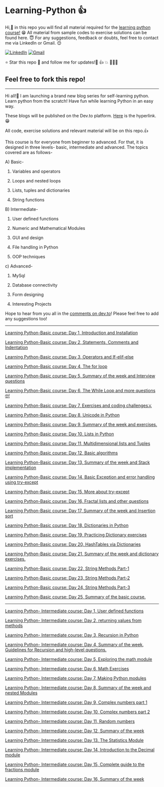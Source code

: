  # Learning-Python 👍 
Hi,🤟 in this repo you will find all material required for the [learning python course!](https://dev.to/aatmaj/launching-the-learning-python-course-5f31) 😁
All material from sample codes to exercise solutions can be found here. 😇
For any suggestions, feedback or doubts, feel free to contact me via LinkedIn or Gmail. 😊

[![LinkedIn][1.2]][1]
[![Gmail][2.2]][2]


[1.2]: https://img.shields.io/badge/linkedin-%230077B5.svg?&style=for-the-badge&logo=linkedin&logoColor=white 
[2.2]: https://img.shields.io/badge/Gmail-D14836?style=for-the-badge&logo=gmail&logoColor=white

[1]: https://www.linkedin.com/in/aatmajmhatre/
[2]: https://aatmaj.mhatre@gmail.com

⭐ Star this repo 🤩 and follow me for updates!🙂 👍 💥
🙏🙏🙏

## Feel free to fork this repo!
______
Hi all!🤟 I am launching a brand new blog series for self-learning python. Learn python from the scratch! Have fun while learning Python in an easy way.

These blogs will be published on the Dev.to platform. [Here](https://dev.to/aatmaj/launching-the-learning-python-course-5f31) is the hyperlink. 😁

All code, exercise solutions and relevant material will be on this repo.👍

This course is for everyone from beginner to advanced. For that, it is designed in three levels- basic, intermediate and advanced. The topics covered are as follows-

A) Basic-

1) Variables and operators

2) Loops and nested loops

3) Lists, tuples and dictionaries

4) String functions

B) Intermediate-

1) User defined functions

2) Numeric and Mathematical Modules

3) GUI and design

4) File handling in Python

5) OOP techniques

c) Advanced-

1) MySql

2) Database connectivity

3) Form designing

4) Interesting Projects

Hope to hear from you all in the [comments on dev.to](https://dev.to/aatmaj/launching-the-learning-python-course-5f31)! Please feel free to add any suggestions too!

____

[Learning Python-Basic course: Day 1, Introduction and Installation](https://dev.to/aatmaj/learning-python-basic-course-day-1-introduction-and-installation-ee8)


[Learning Python-Basic course: Day 2, Statements, Comments and Indentation](https://dev.to/aatmaj/learning-python-basic-course-day-2-statements-comments-and-indentation-5b71)

[Learning Python-Basic course: Day 3, Operators and If-elif-else](https://dev.to/aatmaj/learning-python-basic-course-day-3-operators-and-if-elif-else-51cc)

[Learning Python-Basic course: Day 4, The for loop](https://dev.to/aatmaj/learning-python-basic-course-day-4-the-for-loop-40m8)

[Learning Python-Basic course: Day 5, Summary of the week and Interview questions](https://dev.to/aatmaj/learning-python-basic-course-day-5-summary-of-the-week-and-interview-questions-37m0)

[Learning Python-Basic course: Day 6, The While Loop and more questions🤓!](https://dev.to/aatmaj/learning-python-basic-course-day-6-the-while-loop-and-more-questions-k23)

[Learning Python-Basic course: Day 7, Exercises and coding challenges⚔️](https://dev.to/aatmaj/learning-python-basic-course-day-7-exercises-and-coding-challenges-2l2b)

[Learning Python-Basic course: Day 8, Unicode in Python](https://dev.to/aatmaj/learning-python-basic-course-day-8-unicode-in-python-4pdc)

[Learning Python-Basic course: Day 9, Summary of the week and exercises.](https://dev.to/aatmaj/learning-python-basic-course-day-9-summary-of-the-week-and-exercises-ji6)

[Learning Python-Basic course: Day 10, Lists in Python](https://dev.to/aatmaj/learning-python-basic-course-day-10-lists-in-python-1hcb)

[Learning Python-Basic course: Day 11, Multidimensional lists and Tuples](https://dev.to/aatmaj/learning-python-basic-course-day-11-multidimensional-lists-and-tuples-3bfl)

[Learning Python-Basic course: Day 12, Basic algorithms](https://dev.to/aatmaj/learning-python-basic-course-day-12-basic-algorithms-1edc)

[Learning Python-Basic course: Day 13, Summary of the week and Stack implementation](https://dev.to/aatmaj/learning-python-basic-course-day-13-summary-of-the-week-and-stack-implementation-1b56)

[Learning Python-Basic course: Day 14, Basic Exception and error handling using try-except](https://dev.to/aatmaj/learning-python-basic-course-day-14-basic-exception-and-error-handling-using-try-except-5f38)

[Learning Python-Basic course: Day 15, More about try-except](https://dev.to/aatmaj/learning-python-basic-course-day-15-more-about-try-except-1nmj)

[Learning Python-Basic course: Day 16, Fractal lists and other questions](https://dev.to/aatmaj/learning-python-basic-course-day-16-fractal-lists-and-other-questions-1ca6)

[Learning Python-Basic course: Day 17, Summary of the week and Insertion sort](https://dev.to/aatmaj/learning-python-basic-course-day-17-summary-of-the-week-and-insertion-sort-4bi0)

[Learning Python-Basic course: Day 18, Dictionaries in Python](https://dev.to/aatmaj/learning-python-basic-course-day-18-dictionaries-in-python-30af)

[Learning Python-Basic course: Day 19, Practicing Dictionary exercises](https://dev.to/aatmaj/learning-python-basic-course-day-19-practicing-dictionary-exercises-1723)

[Learning Python-Basic course: Day 20, HashTables via Dictionaries](https://dev.to/aatmaj/learning-python-basic-course-day-20-hashtables-via-dictionaries-3nf1)

[Learning Python-Basic course: Day 21, Summary of the week and dictionary exercises.](https://dev.to/aatmaj/learning-python-basic-course-day-21-summary-of-the-week-and-dictionary-exercises-391e)

[Learning Python-Basic course: Day 22, String Methods Part-1](https://dev.to/aatmaj/learning-python-basic-course-day-22-string-methods-part-1-9j8)

[Learning Python-Basic course: Day 23, String Methods Part-2](https://dev.to/aatmaj/day-23-fi9)

[Learning Python-Basic course: Day 24, String Methods Part-3](https://dev.to/aatmaj/learning-python-basic-course-day-24-string-methods-part-3-1mg9)

[Learning Python-Basic course: Day 25, Summary of the basic course.](https://dev.to/aatmaj/learning-python-basic-course-day-25-summary-of-the-basic-course-563j)

____

[Learning Python- Intermediate course: Day 1, User defined functions](https://dev.to/aatmaj/learning-python-intermediate-course-day-1-user-defined-functions-1kg7)

[Learning Python- Intermediate course: Day 2, returning values from methods](https://dev.to/aatmaj/learning-python-intermediate-course-day-2-returning-values-from-methods-4bhn)

[Learning Python- Intermediate course: Day 3, Recursion in Python](https://dev.to/aatmaj/learning-python-intermediate-course-day-3-recursion-in-python-41ff)

[Learning Python- Intermediate course: Day 4, Summary of the week, Guidelines for Recursion and high-level questions.](https://dev.to/aatmaj/learning-python-intermediate-course-day-4-summary-of-the-week-guidelines-for-recursion-and-high-level-questions-445)

[Learning Python- Intermediate course: Day 5, Exploring the math module](https://dev.to/aatmaj/learning-python-intermediate-course-day-5-exploring-the-math-module-5alo)

[Learning Python- Intermediate course: Day 6, Math Exercises](https://dev.to/aatmaj/learning-python-intermediate-course-day-6-math-exercises-12ge)

[Learning Python- Intermediate course: Day 7, Making Python modules](https://dev.to/aatmaj/learning-python-intermediate-course-day-7-making-python-modules-kmf)

[Learning Python- Intermediate course: Day 8, Summary of the week and nested Modules](https://dev.to/aatmaj/learning-python-intermediate-course-day-8-summary-of-the-week-and-nested-modules-j3d)

[Learning Python- Intermediate course: Day 9, Complex numbers part 1](https://dev.to/aatmaj/learning-python-intermediate-course-day-9-complex-numbers-part-1-2pkh)

[Learning Python- Intermediate course: Day 10, Complex numbers part 2](https://dev.to/aatmaj/learning-python-intermediate-course-day-10-complex-numbers-part-2-48jh)

[Learning Python- Intermediate course: Day 11, Random numbers](https://dev.to/aatmaj/learning-python-intermediate-course-day-11-random-numbers-5cnj)

[Learning Python- Intermediate course: Day 12, Summary of the week](https://dev.to/aatmaj/learning-python-intermediate-course-day-12-random-numbers-2097)

[Learning Python- Intermediate course: Day 13, The Statistics Module](https://dev.to/aatmaj/learning-python-intermediate-course-day-13-the-statistics-module-2bb5)

[Learning Python- Intermediate course: Day 14, Introduction to the Decimal module](https://dev.to/aatmaj/learning-python-intermediate-course-day-14-introduction-to-the-decimal-module-4ngc)

[Learning Python- Intermediate course: Day 15, Complete guide to the fractions module](https://dev.to/aatmaj/learning-python-intermediate-course-day-15-complete-guide-to-the-fractions-module-4ki8)

[Learning Python- Intermediate course: Day 16, Summary of the week](https://dev.to/aatmaj/learning-python-intermediate-course-day-16-summary-of-the-week-17m1)
